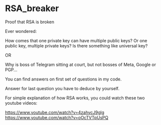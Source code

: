 # RSA_breaker
Proof that RSA is broken

Ever wondered:

How comes that one private key can have multiple public keys?
Or one public key, multiple private keys?
Is there something like universal key?

OR

Why is boss of Telegram sitting at court, but not bosses of Meta, Google or PGP...

You can find answers on first set of questions in my code.

Answer for last question you have to deduce by yourself.

For simple explanation of how RSA works, you could watch these two youtube videos:

https://www.youtube.com/watch?v=4zahvcJ9glg
https://www.youtube.com/watch?v=oOcTVTpUsPQ
